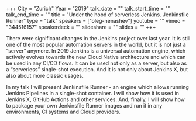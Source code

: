 +++
City = "Zurich"
Year = "2019"
talk_date = ""
talk_start_time = ""
talk_end_time = ""
title = "Under the hood of serverless Jenkins. Jenkinsfile Runner"
type = "talk"
speakers = ["oleg-nenashev"]
youtube = ""
vimeo = "344516157"
speakerdeck = ""
slideshare = ""
slides = ""
+++

There were significant changes in the Jenkins project over last year. It is still one of
the most popular automation servers in the world, but it is not just a “server” anymore.
In 2019 Jenkins is a universal automation engine, which actively evolves towards the new
Cloud Native architecture and which can be used in any CI/CD flows. It can be used not
only as a server, but also as a “serverless” single-shot execution. And it is not only
about Jenkins X, but also about more classic usages.

In my talk I will present Jenkinsfile Runner - an engine which allows running Jenkins
Pipelines in a single-shot container. I will show how it is used in Jenkins X, GitHub
Actions and other services. And, finally, I will show how to package your own
Jenkinsfile Runner images and run it in any environments, CI systems and Cloud providers.

